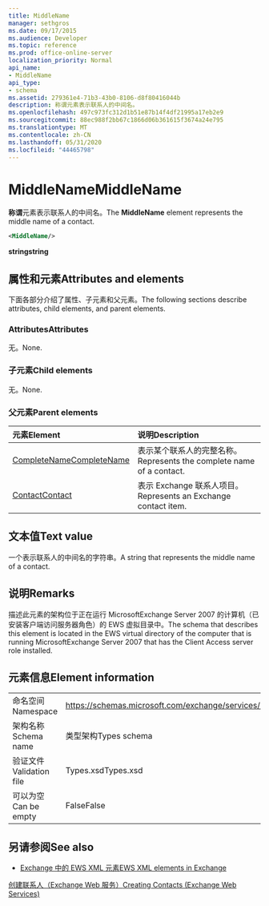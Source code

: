 ```yaml
---
title: MiddleName
manager: sethgros
ms.date: 09/17/2015
ms.audience: Developer
ms.topic: reference
ms.prod: office-online-server
localization_priority: Normal
api_name:
- MiddleName
api_type:
- schema
ms.assetid: 279361e4-71b3-43b0-8106-d8f80416044b
description: 称谓元素表示联系人的中间名。
ms.openlocfilehash: 497c973fc312d1b51e87b14f4df21995a17eb2e9
ms.sourcegitcommit: 88ec988f2bb67c1866d06b361615f3674a24e795
ms.translationtype: MT
ms.contentlocale: zh-CN
ms.lasthandoff: 05/31/2020
ms.locfileid: "44465798"
---
```

# <a name="middlename"></a><span data-ttu-id="3a747-103">MiddleName</span><span class="sxs-lookup"><span data-stu-id="3a747-103">MiddleName</span></span>

<span data-ttu-id="3a747-104">**称谓**元素表示联系人的中间名。</span><span class="sxs-lookup"><span data-stu-id="3a747-104">The **MiddleName** element represents the middle name of a contact.</span></span> 
  
```xml
<MiddleName/>
```

 <span data-ttu-id="3a747-105">**string**</span><span class="sxs-lookup"><span data-stu-id="3a747-105">**string**</span></span>
## <a name="attributes-and-elements"></a><span data-ttu-id="3a747-106">属性和元素</span><span class="sxs-lookup"><span data-stu-id="3a747-106">Attributes and elements</span></span>

<span data-ttu-id="3a747-107">下面各部分介绍了属性、子元素和父元素。</span><span class="sxs-lookup"><span data-stu-id="3a747-107">The following sections describe attributes, child elements, and parent elements.</span></span>
  
### <a name="attributes"></a><span data-ttu-id="3a747-108">Attributes</span><span class="sxs-lookup"><span data-stu-id="3a747-108">Attributes</span></span>

<span data-ttu-id="3a747-109">无。</span><span class="sxs-lookup"><span data-stu-id="3a747-109">None.</span></span>
  
### <a name="child-elements"></a><span data-ttu-id="3a747-110">子元素</span><span class="sxs-lookup"><span data-stu-id="3a747-110">Child elements</span></span>

<span data-ttu-id="3a747-111">无。</span><span class="sxs-lookup"><span data-stu-id="3a747-111">None.</span></span>
  
### <a name="parent-elements"></a><span data-ttu-id="3a747-112">父元素</span><span class="sxs-lookup"><span data-stu-id="3a747-112">Parent elements</span></span>

|<span data-ttu-id="3a747-113">**元素**</span><span class="sxs-lookup"><span data-stu-id="3a747-113">**Element**</span></span>|<span data-ttu-id="3a747-114">**说明**</span><span class="sxs-lookup"><span data-stu-id="3a747-114">**Description**</span></span>|
|:-----|:-----|
|[<span data-ttu-id="3a747-115">CompleteName</span><span class="sxs-lookup"><span data-stu-id="3a747-115">CompleteName</span></span>](completename.md) <br/> |<span data-ttu-id="3a747-116">表示某个联系人的完整名称。</span><span class="sxs-lookup"><span data-stu-id="3a747-116">Represents the complete name of a contact.</span></span>  <br/> |
|[<span data-ttu-id="3a747-117">Contact</span><span class="sxs-lookup"><span data-stu-id="3a747-117">Contact</span></span>](contact.md) <br/> |<span data-ttu-id="3a747-118">表示 Exchange 联系人项目。</span><span class="sxs-lookup"><span data-stu-id="3a747-118">Represents an Exchange contact item.</span></span>  <br/> |
   
## <a name="text-value"></a><span data-ttu-id="3a747-119">文本值</span><span class="sxs-lookup"><span data-stu-id="3a747-119">Text value</span></span>

<span data-ttu-id="3a747-120">一个表示联系人的中间名的字符串。</span><span class="sxs-lookup"><span data-stu-id="3a747-120">A string that represents the middle name of a contact.</span></span>
  
## <a name="remarks"></a><span data-ttu-id="3a747-121">说明</span><span class="sxs-lookup"><span data-stu-id="3a747-121">Remarks</span></span>

<span data-ttu-id="3a747-122">描述此元素的架构位于正在运行 MicrosoftExchange Server 2007 的计算机（已安装客户端访问服务器角色）的 EWS 虚拟目录中。</span><span class="sxs-lookup"><span data-stu-id="3a747-122">The schema that describes this element is located in the EWS virtual directory of the computer that is running MicrosoftExchange Server 2007 that has the Client Access server role installed.</span></span>
  
## <a name="element-information"></a><span data-ttu-id="3a747-123">元素信息</span><span class="sxs-lookup"><span data-stu-id="3a747-123">Element information</span></span>

|||
|:-----|:-----|
|<span data-ttu-id="3a747-124">命名空间</span><span class="sxs-lookup"><span data-stu-id="3a747-124">Namespace</span></span>  <br/> |https://schemas.microsoft.com/exchange/services/2006/types  <br/> |
|<span data-ttu-id="3a747-125">架构名称</span><span class="sxs-lookup"><span data-stu-id="3a747-125">Schema name</span></span>  <br/> |<span data-ttu-id="3a747-126">类型架构</span><span class="sxs-lookup"><span data-stu-id="3a747-126">Types schema</span></span>  <br/> |
|<span data-ttu-id="3a747-127">验证文件</span><span class="sxs-lookup"><span data-stu-id="3a747-127">Validation file</span></span>  <br/> |<span data-ttu-id="3a747-128">Types.xsd</span><span class="sxs-lookup"><span data-stu-id="3a747-128">Types.xsd</span></span>  <br/> |
|<span data-ttu-id="3a747-129">可以为空</span><span class="sxs-lookup"><span data-stu-id="3a747-129">Can be empty</span></span>  <br/> |<span data-ttu-id="3a747-130">False</span><span class="sxs-lookup"><span data-stu-id="3a747-130">False</span></span>  <br/> |
   
## <a name="see-also"></a><span data-ttu-id="3a747-131">另请参阅</span><span class="sxs-lookup"><span data-stu-id="3a747-131">See also</span></span>



- [<span data-ttu-id="3a747-132">Exchange 中的 EWS XML 元素</span><span class="sxs-lookup"><span data-stu-id="3a747-132">EWS XML elements in Exchange</span></span>](ews-xml-elements-in-exchange.md)


[<span data-ttu-id="3a747-133">创建联系人（Exchange Web 服务）</span><span class="sxs-lookup"><span data-stu-id="3a747-133">Creating Contacts (Exchange Web Services)</span></span>](https://msdn.microsoft.com/library/4845917e-70d1-481c-bbd7-011ec6571789%28Office.15%29.aspx)

